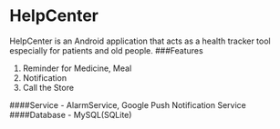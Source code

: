 # HelpCenter

HelpCenter is an Android application that acts as a health tracker tool especially for patients and old people.
###Features
1. Reminder for Medicine, Meal
2. Notification
3. Call the Store

####Service - AlarmService, Google Push Notification Service
####Database - MySQL(SQLite)
